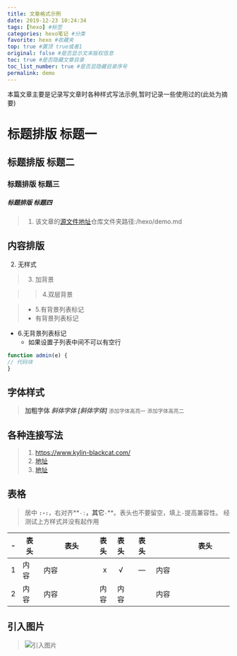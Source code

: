```yaml
---
title: 文章格式示例
date: 2019-12-23 10:24:34
tags: [hexo] #标签
categories: hexo笔记 #分类
favorite: hexo #收藏夹
top: true #置顶 true或者1
original: false #是否显示文末版权信息
toc: true #是否隐藏文章目录
toc_list_number: true #是否显隐藏目录序号
permalink: demo
---
```


本篇文章主要是记录写文章时各种样式写法示例,暂时记录一些使用过的(此处为摘要)
<!-- more -->

# 标题排版 标题一
## 标题排版 标题二 
### 标题排版 标题三
##### 标题排版 标题四
> 1. 该文章的[源文件地址][1]仓库文件夹路径:/hexo/demo.md

## 内容排版
2. 无样式

> 3. 加背景

>> 4.双层背景

> - 5.有背景列表标记
>  - 有背景列表标记

- 6.无背景列表标记
    - 如果设置子列表中间不可以有空行
    
``` js
function admin(e) {
// 代码块
}
```


## 字体样式
> **加粗字体** 
> ***斜体字体***
> ***[斜体字体]***
> <code>添加字体高亮一</code> 
> `添加字体高亮二` 



## 各种连接写法
> 1. <https://www.kylin-blackcat.com/> 
> 2. [地址](www.kylin-blackcat.com)
> 3. [地址][0]

## 表格
>居中 **`:-:`**，右对齐**`-:`**，其它**`-`**。表头也不要留空，填上`-`提高兼容性。
>经测试上方样式并没有起作用

-|表头|　　表头　　|表头|表头|表头|　　　　表头　　　　
:-:|-|-|-:|:-:|:-:|-
1|内容|内容|x|√|—|内容
2|内容|内容|内容|内容||内容



## 引入图片
> ![引入图片](/apple-touch-icon.png)



[0]:https://www.kylin-blackcat.com/
[1]:https://github.com/kylin-lawliet/SharedDocuments/



